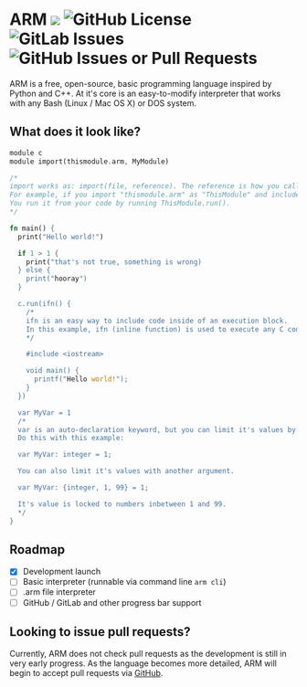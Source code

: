 # ARM ![](https://img.shields.io/badge/an_ARM_project-darkgreen) ![GitHub License](https://img.shields.io/github/license/armlang/arm) ![GitLab Issues](https://img.shields.io/gitlab/issues/all/armlang%2Farm) ![GitHub Issues or Pull Requests](https://img.shields.io/github/issues/armlang/arm)
ARM is a free, open-source, basic programming language inspired by Python and C++. At it's core is an easy-to-modify interpreter that works with any 
Bash (Linux / Mac OS X) or DOS system.

## What does it look like?
```rs
module c
module import(thismodule.arm, MyModule)

/*
import works as: import(file, reference). The reference is how you call functions from it.
For example, if you import "thismodule.arm" as "ThisModule" and include a function called run() inside of thismodule.arm,
You run it from your code by running ThisModule.run().
*/

fn main() {
  print("Hello world!")

  if 1 > 1 {
    print("that's not true, something is wrong)
  } else {
    print("hooray")
  }

  c.run(ifn() {
    /*
    ifn is an easy way to include code inside of an execution block.
    In this example, ifn (inline function) is used to execute any C code inside of it's block.
    */

    #include <iostream>

    void main() {
      printf("Hello world!");
    }
  })

  var MyVar = 1
  /*
  var is an auto-declaration keyword, but you can limit it's values by explicatly declaring a type.
  Do this with this example:

  var MyVar: integer = 1;

  You can also limit it's values with another argument.

  var MyVar: {integer, 1, 99} = 1;

  It's value is locked to numbers inbetween 1 and 99.
  */
}
```

## Roadmap
- [X] Development launch
- [ ] Basic interpreter (runnable via command line ``arm cli``)
- [ ] .arm file interpreter
- [ ] GitHub / GitLab and other progress bar support

## Looking to issue pull requests?
Currently, ARM does not check pull requests as the development is still in very early progress. As the language becomes more detailed, ARM will begin to accept pull requests via [GitHub](https://github.com/armlang/arm).

